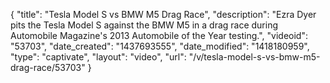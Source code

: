 {
    "title": "Tesla Model S vs BMW M5 Drag Race",
    "description": "Ezra Dyer pits the Tesla Model S against the BMW M5 in a drag race during Automobile Magazine's 2013 Automobile of the Year testing.",
    "videoid": "53703",
    "date_created": "1437693555",
    "date_modified": "1418180959",
    "type": "captivate",
    "layout": "video",
    "url": "\/v\/tesla-model-s-vs-bmw-m5-drag-race\/53703"
}